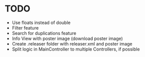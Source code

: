 TODO
====

- Use floats instead of double
- Filter feature
- Search for duplications feature
- Info View with poster image (download poster image)
- Create .releaser folder with releaser.xml and poster image
- Split logic in MainController to multiple Controllers, if possible